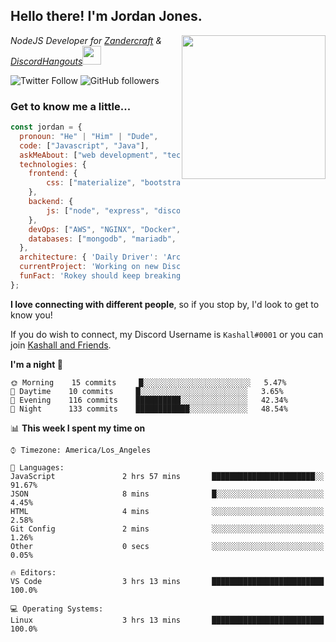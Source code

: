<h2> Hello there! I'm Jordan Jones.</h2>
<img align="right" src="https://jordanjones.org/hello%20there.gif" width="230">
<p><em>NodeJS Developer for <a href="https://github.com/Zandercraft">Zandercraft</a> & <a href="https://github.com/DiscordHangouts">DiscordHangouts</a><img src="https://media.giphy.com/media/WUlplcMpOCEmTGBtBW/giphy.gif" width="30"></em></p>

![Twitter Follow](https://img.shields.io/twitter/follow/kashalls?label=Follow)
![GitHub followers](https://img.shields.io/github/followers/kashalls?label=Follow&style=social)

### Get to know me a little...

```javascript
const jordan = {
  pronoun: "He" | "Him" | "Dude",
  code: ["Javascript", "Java"],
  askMeAbout: ["web development", "technology", "server racks", "databases"],
  technologies: {
    frontend: {
        css: ["materialize", "bootstrap"]
    },
    backend: {
        js: ["node", "express", "discord.js", "eslint"],
    },
    devOps: ["AWS", "NGINX", "Docker", "KVM"],
    databases: ["mongodb", "mariadb", "redis", "rethinkdb"]
  },
  architecture: { 'Daily Driver': 'Arch Linux', 'Server Applications': 'Ubuntu Focal' },
  currentProject: 'Working on new Discord Bot :)',
  funFact: 'Rokey should keep breaking things, he just needs to learn how to fix them.'
};
```

<b>I love connecting with different people</b>, so if you stop by, I'd look to get to know you!

If you do wish to connect, my Discord Username is `Kashall#0001` or you can join <a href="https://discord.gg/Xv7WKN">Kashall and Friends</a>.

<!--START_SECTION:waka-->
**I'm a night 🦉** 

```text
🌞 Morning    15 commits     █░░░░░░░░░░░░░░░░░░░░░░░░   5.47% 
🌆 Daytime    10 commits     █░░░░░░░░░░░░░░░░░░░░░░░░   3.65% 
🌃 Evening    116 commits    ██████████░░░░░░░░░░░░░░░   42.34% 
🌙 Night      133 commits    ████████████░░░░░░░░░░░░░   48.54%

```


📊 **This week I spent my time on** 

```text
⌚︎ Timezone: America/Los_Angeles

💬 Languages: 
JavaScript               2 hrs 57 mins       ███████████████████████░░   91.67% 
JSON                     8 mins              █░░░░░░░░░░░░░░░░░░░░░░░░   4.45% 
HTML                     4 mins              ░░░░░░░░░░░░░░░░░░░░░░░░░   2.58% 
Git Config               2 mins              ░░░░░░░░░░░░░░░░░░░░░░░░░   1.26% 
Other                    0 secs              ░░░░░░░░░░░░░░░░░░░░░░░░░   0.05%

🔥 Editors: 
VS Code                  3 hrs 13 mins       █████████████████████████   100.0%

💻 Operating Systems: 
Linux                    3 hrs 13 mins       █████████████████████████   100.0%

```


<!--END_SECTION:waka-->


